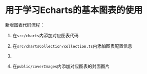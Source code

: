 # 用于学习Echarts的基本图表的使用

新增图表代码流程：

1. 在`src/charts`内添加对应图表代码

2. 在`src/chartsCollection/collection.ts`内添加图表配置信息
3. 
3. 在`public/coverImages`内添加对应图表的封面图片